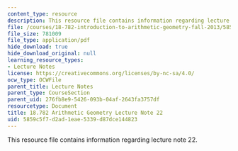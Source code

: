 ```yaml
---
content_type: resource
description: This resource file contains information regarding lecture note 22.
file: /courses/18-782-introduction-to-arithmetic-geometry-fall-2013/5859c5f7d2ad1eae5339d87dce144823_MIT18_782F13_lec22.pdf
file_size: 781009
file_type: application/pdf
hide_download: true
hide_download_original: null
learning_resource_types:
- Lecture Notes
license: https://creativecommons.org/licenses/by-nc-sa/4.0/
ocw_type: OCWFile
parent_title: Lecture Notes
parent_type: CourseSection
parent_uid: 276fb8e9-5426-093b-04af-2643fa3757df
resourcetype: Document
title: 18.782 Arithmetic Geometry Lecture Note 22
uid: 5859c5f7-d2ad-1eae-5339-d87dce144823
---
```

This resource file contains information regarding lecture note 22.